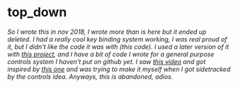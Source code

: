 # top_down

_So I wrote this in nov 2018, I wrote more than is here but it ended up deleted. I had a really cool key binding system working, I was real proud of it, but I didn't like the code it was with (this code). I used a later version of it with [this project](https://github.com/charliethomson/block_game), and I have a bit of code I wrote for a general purpose controls system I haven't put on github yet. I saw [this video](https://www.youtube.com/watch?v=LrEvoKI07Ww) and got inspired by [this one](https://youtu.be/LrEvoKI07Ww?t=453) and was trying to make it myself when I got sidetracked by the controls idea. Anyways, this is abandoned, adios._
